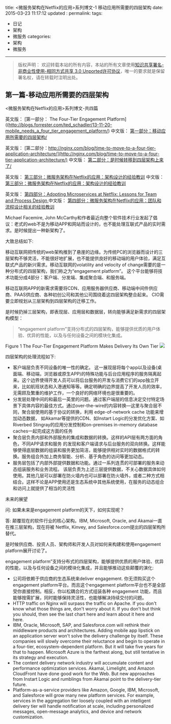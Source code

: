 title:	<微服务架构在Netflix的应用>系列博文-1 移动应用所需要的四层架构
date: 2015-03-23 11:17:12
updated	:
permalink:
tags:
- 日记
- 架构
- 微服务
categories:
- 架构
- 微服务


---

>版权声明：
>欢迎转载本站的所有内容，本站的所有文章使用[知识共享署名-非商业性使用-相同方式共享 3.0 Unported许可协议](http://creativecommons.org/licenses/by-nc-sa/3.0/deed.zh)，唯一的要求就是保留署名权，请在转载时注明出处。

##  第一篇-移动应用所需要的四层架构

<微服务架构在Netflix的应用>系列博文-共四篇

英文版： [第一部分： The Four-Tier Engagement Platform]((http://blogs.forrester.com/ted_schadler/13-11-20-mobile_needs_a_four_tier_engagement_platform/)
中文版：
[第一部分：移动应用所需要的四层架构/](http://wanghaisheng.github.io/2015/03/23/time-to-move-to-a-four-tier-application-architecture)


英文版： [第二部分：http://nginx.com/blog/time-to-move-to-a-four-tier-application-architecture/](http://nginx.com/blog/time-to-move-to-a-four-tier-application-architecture/)
中文版：
[第二部分：是时候转移到四层架构上来了/](http://wanghaisheng.github.io/2015/03/23/time-to-move-to-a-four-tier-application-architecture)


英文版： [第三部分：微服务架构在Netflix的应用：架构设计的经验教训](http://nginx.com/blog/microservices-at-netflix-architectural-best-practices/)
中文版：
[第三部分：微服务架构在Netflix的应用：架构设计的经验教训](http://wanghaisheng.github.io/2015/03/23/microservices-at-netflix-architectural-best-practices)

英文版：
[第四部分：Adopting Microservices at Netflix: Lessons for Team and Process Design ](http://nginx.com/blog/adopting-microservices-at-netflix-lessons-for-team-and-process-design/)
中文版：
[第四部分：微服务架构在Netflix的应用：团队和流程设计相关的经验教训](http://wanghaisheng.github.io/2015/03/23/adopting-microservices-at-netflix-lessons-for-team-and-process-design)



Michael Facemire, John McCarthy和作者最近向整个软件技术行业发起了倡议：老式的web不是为移动APP和网站而设计的，也不能处理互联式产品的实时需求。是时候提出一种新架构了。

大致总结如下:

移动互联网把传统的web架构推到了悬崖的边缘。为传统PC的浏览器而设计的三层架构不够灵活，不能很好地扩展，也不能提供良好的移动端的用户体验，满足互联式产品的新兴需求。移动互联网的volatility and velocity of change需要的是一种分布式的四层架构，我们称之为“engagement platform”。
这个平台能够将技术功能分成4部分：客户端、分发端、集成聚合端、和服务端。

移动互联网APP的新需求需要将CDN、应用服务器供应商、移动端中间件供应商、PAAS供应商、各种初创公司和其他公司围绕着这四层架构整合起来。
CIO需要立即规划从三层架构到四层架构的迁移工作。

是时候扔掉三层架构，即表现层、应用层和数据层，转向能够满足新需求的四层架构模型：

>“engagement platform”支持分布式的四层架构，能够提供优质的用户体验、优异的性能，以及与任何设备之间的模块化集成。

Figure 1 The Four-Tier Engagement Platform Makes Delivery Its Own Tier
![](http://blogs.forrester.com/f/b/users/TSCHADLER/engagement_platform_2.png)

四层架构的处理流程如下:
* 客户端层负责不同设备的唯一性的确定。 这一展现层将每个app以及设备(桌面端、移动端，浏览器或原生APP)的特殊功能与后台应用程序的服务隔离起来。这个边界使得开发人员可以将后台服务的开发与消费它们的app独立开来，比如航班状态和入港通知等等。确定明确的边界提高了开发人员的效率，无需顾及繁重的维护工作，一个良好的网络环境也是很重要的。
* 分发层处理中间的和最后一英里的问题。通过客户端层的信息决定交付特定场景下具体内容的最佳方式。通过over-the-wire的内容转换—这里与聚合层不同，聚合层使用的基于协议的转换，利用 edge-of-network cache 功能来增加动态数据， 如Akamar等提供的CDN、如Instart Logic的分发优化方案、如Riverbed Stingray的应用分发控制和on-premises in-memory database caches一起完成这方面的任务
*  聚合层负责内部和外部服务的集成和数据的转换。这样的API层有两方面的角色，不同APP请求和服务
的发现和客户端请求与后台服务的双向转换。这样能够使得底层数据的组装和服务更加简洁，能够提供相对实时的数据格式的转换。服务组合外加上商务智能、分析、基于角色的访问等更加动态。
* 服务层包括了内部外部提供数据和功能。通过一系列连贯的可部署的服务来动态组装服务和业务流程。
该层负责为上述三层提供数据，不关心数据具体如何使用。其他几层可以部署在防火墙内也可以部署在防火墙外，或者二种方式相结合。这样不论是APP使用还是生态系统中其他系统使用，在服务的动态组合和访问上就提供了相当的灵活性

未来的展望

问: 如果未来是engagement platform的天下，如何实现呢？

答: 颠覆现在的软件行业的核心架构。IBM, Microsoft, Oracle, and Akamai一直在推三层架构，现在将被
Netflix, Kinvey, and Salesforce.com提出的四层架构所替代。

是时候供应商、投资人员、架构师和开发人员对如何来构建和使用engagement platform展开讨论了。

engagement platform”支持分布式的四层架构，能够提供优质的用户体验、优异的性能，以及与任何设备之间的模块化集成，并且能够推动这些颠覆的演化:

*  公司将依赖于供应商的生态系统来deliver engagement. 你无须购买这个engagement platform平台。而且这个engagement platform平台也不是全部受你直接控制。相反，你以松耦合的方式组装各种
engagement 功能，而且能够按需扩展，同时能够保持灵活性，也能够解决持续交付的问题。
* HTTP traffic on Nginx will surpass the traffic on Apache. If you don't know what those things are, don't worry about it. If you don't but think you should, then see the last chart here and learn about it here and here.
*  IBM, Oracle, Microsoft, SAP, and Salesforce.com will rethink their middleware products and architectures. Adding mobile app lipstick on an application server won't solve the delivery challenge by itself. These companies will slowly overcome their reluctance and begin to operate in a four-tier, ecosystem-dependent platform. But it will take five years for that to happen. Microsoft Azure is the farthest along, but still tentative in its strategy and execution.
* The content delivery network industry will accumulate content and performance optimization services. Akamai, Limelight, and Amazon CloudFront have done good work for the Web. But new approaches from Instart Logic and rumblings from Akamai point to the delivery-tier future.
*  Platform-as-a-service providers like Amazon, Google, IBM, Microsoft, and Salesforce will grow many new platform services. For example, services in the aggregation tier loosely coupled with an intelligent delivery tier will handle notification at scale, including personalized messages, open-message analytics, and device and network customization.
